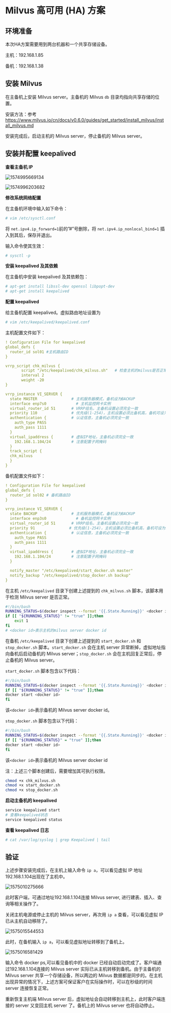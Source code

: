 # Milvus 高可用 (HA) 方案

## 环境准备

本次HA方案需要用到两台机器和一个共享存储设备。

主机：192.168.1.85

备机：192.168.1.38



## 安装 Milvus

在主备机上安装 Milvus server。主备机的 Milvus `db` 目录均指向共享存储的位置。

安装方法：参考 https://www.milvus.io/cn/docs/v0.6.0/guides/get_started/install_milvus/install_milvus.md

安装完成后，启动主机的 Milvus server，停止备机的 Milvus server。

## 安装并配置 keepalived

**查看主备机 IP**

![1574995669134](pic/1574995669134.png)

![1574996203682](pic/1574996203682.png)

**修改系统网络配置**

在主备机环境中输入如下命令：

```bash
# vim /etc/sysctl.conf
```

将 `net.ipv4.ip_forward=1`前的”#”号删除，将 `net.ipv4.ip_nonlocal_bind=1` 插入到其后，保存并退出。

输入命令使其生效：

```bash
# sysctl -p
```

**安装 keepalived 及其依赖**

在主备机中安装 keepalived 及其依赖包：

```bash
# apt-get install libssl-dev openssl libpopt-dev
# apt-get install keepalived
```

**配置 keepalived**

给主备机配置 keepalived。虚拟路由地址设置为

```bash
# vim /etc/keepalived/keepalived.conf
```

主机配置文件如下：

```yaml
! Configuration File for keepalived
global_defs {
  router_id sol01 #主机路由ID
}

vrrp_script chk_milvus {
       script "/etc/keepalived/chk_milvus.sh"   # 检查主机的milvus是否正常运行脚本
       interval 2
       weight -20
}

vrrp_instance VI_SERVER {
  state MASTER               # 主机服务器模式，备机设为BACKUP
  interface enp7s0             # 主机监控网卡实例
  virtual_router_id 51       # VRRP组名，主备机设置必须完全一致
  priority 110               # 优先级(1-254)，主机设置必须比备机高，备机可设为90
  authentication {           # 认证信息，主备机必须完全一致
    auth_type PASS
    auth_pass 1111
  }
  virtual_ipaddress {        # 虚拟IP地址，主备机必须完全一致
    192.168.1.104/24         # 注意配置子网掩码
  }
  track_script {
  chk_milvus
  }
}
```

备机配置文件如下：

```yaml
! Configuration File for keepalived
global_defs {
  router_id sol02 # 备机路由ID
}

vrrp_instance VI_SERVER {
  state BACKUP               # 主机服务器模式，备机设为BACKUP
  interface enp3s0             # 备机监控网卡实例
  virtual_router_id 51       # VRRP组名，主备机设置必须完全一致
  priority 91               # 优先级(1-254)，主机设置必须比备机高，备机可设为90
  authentication {           # 认证信息，主备机必须完全一致
    auth_type PASS
    auth_pass 1111
  }
  virtual_ipaddress {        # 虚拟IP地址，主备机必须完全一致
    192.168.1.104/24         # 注意配置子网掩码
  }

  notify_master "/etc/keepalived/start_docker.sh master"
  notify_backup "/etc/keepalived/stop_docker.sh backup"
}

```

在主机 `/etc/keepalived` 目录下创建上述提到的 `chk_milvus.sh` 脚本，该脚本用于检测 Milvus server 是否正常。

```bash
#!/bin/bash
RUNNING_STATUS=$(docker inspect --format '{{.State.Running}}' <docker id>)
if [[ "${RUNNING_STATUS}" != "true" ]];then
    exit 1
fi
# <docker id>表示主机的milvus server docker id
```

在备机 `/etc/keepalived` 目录下创建上述提到的 `start_docker.sh` 和 `stop_docker.sh` 脚本。`start_docker.sh` 会在主机 server 异常断掉，虚拟地址指向备机后启动备机的 Milvus server；`stop_docker.sh` 会在主机回复正常后，停止备机的 Milvus server。

`start_docker.sh` 脚本包含以下代码：

```bash
#!/bin/bash
RUNNING_STATUS=$(docker inspect --format '{{.State.Running}}' <docker id>)
if [[ "${RUNNING_STATUS}" != "true" ]];then
docker start <docker id>
fi
```

该`<docker id>`表示备机的 Milvus server docker id。

`stop_docker.sh` 脚本包含以下代码：

```bash
#!/bin/bash
RUNNING_STATUS=$(docker inspect --format '{{.State.Running}}' <docker id>)
if [[ "${RUNNING_STATUS}" = "true" ]];then
docker start <docker id>
fi
```

该`<docker id>`表示备机的 Milvus server docker id

注：上述三个脚本创建后，需要增加其可执行权限。

```bash
chmod +x chk_milvus.sh
chmod +x start_docker.sh
chmod +x stop_docker.sh
```

**启动主备机的 keepalived**

```bash
service keepalived start
# 查看keepalived状态
service keepalived status
```

**查看 keepalived 日志**

```bash
# cat /var/log/syslog | grep Keepalived | tail
```

## 验证

上述步骤安装完成后，在主机上输入命令 `ip a`，可以看见虚拟 IP 地址192.168.1.104出现在了主机中。

![1575010275666](pic/1575010275666.png)

此时客户端，可通过地址192.168.1.104连接 Milvus server, 进行建表、插入、查询等相关操作了。

关闭主机电源或停止主机的 Milvus server，再次用 `ip a` 查看，可以看见虚拟 IP 已从主机自动移除了。

![1575015544553](pic/1575015544553.png)

此时，在备机输入 `ip a`，可以看见虚拟地址转移到了备机上。

![1575016581429](pic/1575016581429.png)

输入命令 docker ps,可以看见备机中的 docker 已经自动启动完成了。客户端通过192.168.1.104连接的 Milvus server 实际已从主机转移到备机。由于主备机的 Milvus server 共享一个存储设备，所以两边的 Milvus 数据都是同步的。在主机出现异常的情况下，上述方案可保证客户在实际操作时，可以在秒级的时间 server 连接恢复正常。

重新恢复主机端 Milvus server 后，虚拟地址会自动转移到主机上，此时客户端连接的 server 又变回主机 server 了。备机上的 Milvus server 也将自动停止。
